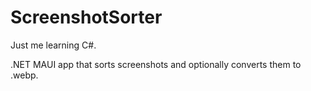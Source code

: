 # ScreenshotSorter

Just me learning C#. 

.NET MAUI app that sorts screenshots and optionally converts them to .webp.
